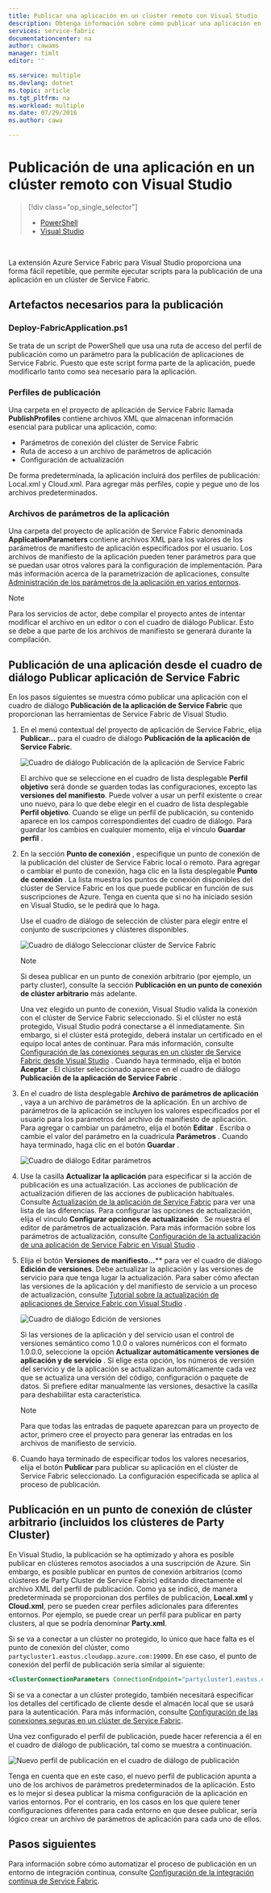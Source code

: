 ```yaml
---
title: Publicar una aplicación en un clúster remoto con Visual Studio | Microsoft Docs
description: Obtenga información sobre cómo publicar una aplicación en un clúster de Service Fabric remoto con Visual Studio.
services: service-fabric
documentationcenter: na
author: cawams
manager: timlt
editor: ''

ms.service: multiple
ms.devlang: dotnet
ms.topic: article
ms.tgt_pltfrm: na
ms.workload: multiple
ms.date: 07/29/2016
ms.author: cawa

---
```

# <a name="publish-an-application-to-a-remote-cluster-by-using-visual-studio"></a>Publicación de una aplicación en un clúster remoto con Visual Studio
> [!div class="op_single_selector"]
> * [PowerShell](service-fabric-deploy-remove-applications.md)
> * [Visual Studio](service-fabric-publish-app-remote-cluster.md)
> 
> 

<br/>

La extensión Azure Service Fabric para Visual Studio proporciona una forma fácil repetible, que permite ejecutar scripts para la publicación de una aplicación en un clúster de Service Fabric.

## <a name="the-artifacts-required-for-publishing"></a>Artefactos necesarios para la publicación
### <a name="deploy-fabricapplication.ps1"></a>Deploy-FabricApplication.ps1
Se trata de un script de PowerShell que usa una ruta de acceso del perfil de publicación como un parámetro para la publicación de aplicaciones de Service Fabric. Puesto que este script forma parte de la aplicación, puede modificarlo tanto como sea necesario para la aplicación.

### <a name="publish-profiles"></a>Perfiles de publicación
Una carpeta en el proyecto de aplicación de Service Fabric llamada **PublishProfiles** contiene archivos XML que almacenan información esencial para publicar una aplicación, como:

* Parámetros de conexión del clúster de Service Fabric
* Ruta de acceso a un archivo de parámetros de aplicación
* Configuración de actualización

De forma predeterminada, la aplicación incluirá dos perfiles de publicación: Local.xml y Cloud.xml. Para agregar más perfiles, copie y pegue uno de los archivos predeterminados.

### <a name="application-parameter-files"></a>Archivos de parámetros de la aplicación
Una carpeta del proyecto de aplicación de Service Fabric denominada **ApplicationParameters** contiene archivos XML para los valores de los parámetros de manifiesto de aplicación especificados por el usuario. Los archivos de manifiesto de la aplicación pueden tener parámetros para que se puedan usar otros valores para la configuración de implementación. Para más información acerca de la parametrización de aplicaciones, consulte [Administración de los parámetros de la aplicación en varios entornos](service-fabric-manage-multiple-environment-app-configuration.md).

> [!NOTE]
> Para los servicios de actor, debe compilar el proyecto antes de intentar modificar el archivo en un editor o con el cuadro de diálogo Publicar. Esto se debe a que parte de los archivos de manifiesto se generará durante la compilación.
> 
> 

## <a name="to-publish-an-application-by-using-the-publish-service-fabric-application-dialog-box"></a>Publicación de una aplicación desde el cuadro de diálogo Publicar aplicación de Service Fabric
En los pasos siguientes se muestra cómo publicar una aplicación con el cuadro de diálogo **Publicación de la aplicación de Service Fabric** que proporcionan las herramientas de Service Fabric de Visual Studio.

1. En el menú contextual del proyecto de aplicación de Service Fabric, elija **Publicar...** para el cuadro de diálogo **Publicación de la aplicación de Service Fabric**.
   
    ![Cuadro de diálogo **Publicación de la aplicación de Service Fabric**][0]
   
    El archivo que se seleccione en el cuadro de lista desplegable **Perfil objetivo** será donde se guarden todas las configuraciones, excepto las **versiones del manifiesto**. Puede volver a usar un perfil existente o crear uno nuevo, para lo que debe elegir **<Administrar perfiles...>** en el cuadro de lista desplegable **Perfil objetivo**. Cuando se elige un perfil de publicación, su contenido aparece en los campos correspondientes del cuadro de diálogo. Para guardar los cambios en cualquier momento, elija el vínculo **Guardar perfil** .    
2. En la sección **Punto de conexión** , especifique un punto de conexión de la publicación del clúster de Service Fabric local o remoto. Para agregar o cambiar el punto de conexión, haga clic en la lista desplegable **Punto de conexión** . La lista muestra los puntos de conexión disponibles del clúster de Service Fabric en los que puede publicar en función de sus suscripciones de Azure. Tenga en cuenta que si no ha iniciado sesión en Visual Studio, se le pedirá que lo haga.
   
    Use el cuadro de diálogo de selección de clúster para elegir entre el conjunto de suscripciones y clústeres disponibles.
   
    ![Cuadro de diálogo **Seleccionar clúster de Service Fabric**][1]
   
   > [!NOTE]
   > Si desea publicar en un punto de conexión arbitrario (por ejemplo, un party cluster), consulte la sección **Publicación en un punto de conexión de clúster arbitrario** más adelante.
   > 
   > 
   
    Una vez elegido un punto de conexión, Visual Studio valida la conexión con el clúster de Service Fabric seleccionado. Si el clúster no está protegido, Visual Studio podrá conectarse a él inmediatamente. Sin embargo, si el clúster está protegido, deberá instalar un certificado en el equipo local antes de continuar. Para más información, consulte [Configuración de las conexiones seguras en un clúster de Service Fabric desde Visual Studio](service-fabric-visualstudio-configure-secure-connections.md) . Cuando haya terminado, elija el botón **Aceptar** . El clúster seleccionado aparece en el cuadro de diálogo **Publicación de la aplicación de Service Fabric** .
3. En el cuadro de lista desplegable **Archivo de parámetros de aplicación** , vaya a un archivo de parámetros de la aplicación. En un archivo de parámetros de la aplicación se incluyen los valores especificados por el usuario para los parámetros del archivo de manifiesto de aplicación. Para agregar o cambiar un parámetro, elija el botón **Editar** . Escriba o cambie el valor del parámetro en la cuadrícula **Parámetros** . Cuando haya terminado, haga clic en el botón **Guardar** .
   
    ![Cuadro de diálogo **Editar parámetros**][2]
4. Use la casilla **Actualizar la aplicación** para especificar si la acción de publicación es una actualización. Las acciones de publicación de actualización difieren de las acciones de publicación habituales. Consulte [Actualización de la aplicación de Service Fabric](service-fabric-application-upgrade.md) para ver una lista de las diferencias. Para configurar las opciones de actualización, elija el vínculo **Configurar opciones de actualización** . Se muestra el editor de parámetros de actualización. Para más información sobre los parámetros de actualización, consulte [Configuración de la actualización de una aplicación de Service Fabric en Visual Studio](service-fabric-visualstudio-configure-upgrade.md) .
5. Elija el botón **Versiones de manifiesto...**** para ver el cuadro de diálogo **Edición de versiones**. Debe actualizar la aplicación y las versiones de servicio para que tenga lugar la actualización. Para saber cómo afectan las versiones de la aplicación y del manifiesto de servicio a un proceso de actualización, consulte [Tutorial sobre la actualización de aplicaciones de Service Fabric con Visual Studio](service-fabric-application-upgrade-tutorial.md) .
   
    ![Cuadro de diálogo **Edición de versiones**][3]
   
    Si las versiones de la aplicación y del servicio usan el control de versiones semántico como 1.0.0 o valores numéricos con el formato 1.0.0.0, seleccione la opción **Actualizar automáticamente versiones de aplicación y de servicio** . Si elige esta opción, los números de versión del servicio y de la aplicación se actualizan automáticamente cada vez que se actualiza una versión del código, configuración o paquete de datos. Si prefiere editar manualmente las versiones, desactive la casilla para deshabilitar esta característica.
   
   > [!NOTE]
   > Para que todas las entradas de paquete aparezcan para un proyecto de actor, primero cree el proyecto para generar las entradas en los archivos de manifiesto de servicio.
   > 
   > 
6. Cuando haya terminado de especificar todos los valores necesarios, elija el botón **Publicar** para publicar su aplicación en el clúster de Service Fabric seleccionado. La configuración especificada se aplica al proceso de publicación.

## <a name="publish-to-an-arbitrary-cluster-endpoint-(including-party-clusters)"></a>Publicación en un punto de conexión de clúster arbitrario (incluidos los clústeres de Party Cluster)
En Visual Studio, la publicación se ha optimizado y ahora es posible publicar en clústeres remotos asociados a una suscripción de Azure. Sin embargo, es posible publicar en puntos de conexión arbitrarios (como clústeres de Party Cluster de Service Fabric) editando directamente el archivo XML del perfil de publicación. Como ya se indicó, de manera predeterminada se proporcionan dos perfiles de publicación, **Local.xml** y **Cloud.xml**, pero se pueden crear perfiles adicionales para diferentes entornos. Por ejemplo, se puede crear un perfil para publicar en party clusters, al que se podría denominar **Party.xml**.

Si se va a conectar a un clúster no protegido, lo único que hace falta es el punto de conexión del clúster, como `partycluster1.eastus.cloudapp.azure.com:19000`. En ese caso, el punto de conexión del perfil de publicación sería similar al siguiente:

```XML
<ClusterConnectionParameters ConnectionEndpoint="partycluster1.eastus.cloudapp.azure.com:19000" />
```

  Si se va a conectar a un clúster protegido, también necesitará especificar los detalles del certificado de cliente desde el almacén local que se usará para la autenticación. Para más información, consulte [Configuración de las conexiones seguras en un clúster de Service Fabric](service-fabric-visualstudio-configure-secure-connections.md).

  Una vez configurado el perfil de publicación, puede hacer referencia a él en el cuadro de diálogo de publicación, tal como se muestra a continuación.

  ![Nuevo perfil de publicación en el cuadro de diálogo de publicación][4]

  Tenga en cuenta que en este caso, el nuevo perfil de publicación apunta a uno de los archivos de parámetros predeterminados de la aplicación. Esto es lo mejor si desea publicar la misma configuración de la aplicación en varios entornos. Por el contrario, en los casos en los que quiere tener configuraciones diferentes para cada entorno en que desee publicar, sería lógico crear un archivo de parámetros de aplicación para cada uno de ellos.

## <a name="next-steps"></a>Pasos siguientes
Para información sobre cómo automatizar el proceso de publicación en un entorno de integración continua, consulte [Configuración de la integración continua de Service Fabric](service-fabric-set-up-continuous-integration.md).

[0]: ./media/service-fabric-publish-app-remote-cluster/PublishDialog.png
[1]: ./media/service-fabric-publish-app-remote-cluster/SelectCluster.png
[2]: ./media/service-fabric-publish-app-remote-cluster/EditParams.png
[3]: ./media/service-fabric-publish-app-remote-cluster/EditVersions.png
[4]: ./media/service-fabric-publish-app-remote-cluster/publish-to-party-cluster.png



<!--HONumber=Oct16_HO2-->


